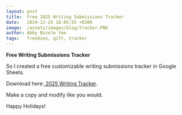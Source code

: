 ```yaml
---
layout: post
title:  Free 2025 Writing Submissions Tracker
date:   2024-12-25 18:05:55 +0300
image:  /assets/images/blog/tracker.PNG
author: Abby Nicole Yee
tags:   freebies, gift, tracker
---
```


**Free Writing Submissions Tracker**

So I created a free customizable writing submissions tracker in Google Sheets.  

<p class="paragraph-lg">Download here:<a href="https://docs.google.com/spreadsheets/d/1Ig98OD3g4oTDIGXHjQ2EM2vhTMn6mJDPIjOSRHs-3yM/edit?usp=sharing)"> 2025 Writing Tracker</a>.</p>

Make a copy and modify like you would. 

Happy Holidays! 
